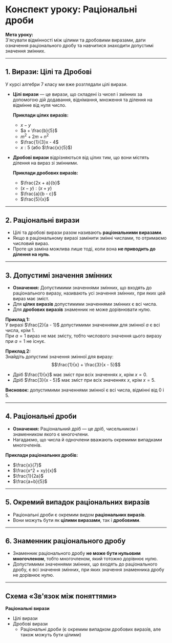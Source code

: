 # Конспект уроку: Раціональні дроби

**Мета уроку:**  
З'ясувати відмінності між цілими та дробовими виразами, дати означення раціонального дробу та навчитися знаходити допустимі значення змінних.

---

## 1. Вирази: Цілі та Дробові

У курсі алгебри 7 класу ми вже розглядали цілі вирази.

- **Цілі вирази** — це вирази, що складені із чисел і змінних за допомогою дій додавання, віднімання, множення та ділення на відмінне від нуля число.

  **Приклади цілих виразів:**
    - $x - y$
    - $a + \frac{b}{5}$
    - $m^2 + 2m + n^2$
    - $\frac{1}{3}x - 4$
    - $x : 5$ (або $\frac{x}{5}$)

- **Дробові вирази** відрізняються від цілих тим, що вони містять ділення на вираз зі змінними.

  **Приклади дробових виразів:**
    - $\frac{2x + a}{b}$
    - $(x - y) : (x + y)$
    - $\frac{a}{b - c}$
    - $\frac{5}{x}$

---

## 2. Раціональні вирази

- Цілі та дробові вирази разом називають **раціональними виразами**.
- Якщо в раціональному виразі замінити змінні числами, то отримаємо числовий вираз.
- Проте ця заміна можлива лише тоді, коли вона **не приводить до ділення на нуль**.

---

## 3. Допустимі значення змінних

- **Означення:** Допустимими значеннями змінних, що входять до раціонального виразу, називають усі значення змінних, при яких цей вираз має зміст.
- Для **цілих виразів** допустимими значеннями змінних є всі числа.
- Для **дробових виразів** знаменник не може дорівнювати нулю.

**Приклад 1:**  
У виразі $\frac{2}{a - 1}$ допустимими значеннями для змінної $a$ є всі числа, крім $1$.  
При $a=1$ вираз не має змісту, тобто числового значення цього виразу при $a=1$ не існує.

**Приклад 2:**  
Знайдіть допустимі значення змінної для виразу:  
$$\frac{1}{x} + \frac{3}{x - 5}$$

- Дріб $\frac{1}{x}$ має зміст при всіх значеннях $x$, крім $x = 0$.
- Дріб $\frac{3}{x - 5}$ має зміст при всіх значеннях $x$, крім $x = 5$.

**Висновок:** допустимими значеннями змінної є всі числа, відмінні від $0$ і $5$.

---

## 4. Раціональні дроби

- **Означення:** Раціональний дріб — це дріб, чисельником і знаменником якого є многочлени.
- Нагадаємо, що числа й одночлени вважають окремими випадками многочленів.

**Приклади раціональних дробів:**
- $\frac{x}{7}$
- $\frac{x^2 + xy}{x}$
- $\frac{1}{2a}$
- $\frac{a+b}{5}$

---

## 5. Окремий випадок раціональних виразів

- Раціональні дроби є окремим видом **раціональних виразів**.
- Вони можуть бути як **цілими виразами**, так і **дробовими**.

---

## 6. Знаменник раціонального дробу

- Знаменник раціонального дробу **не може бути нульовим многочленом**, тобто многочленом, який тотожно дорівнює нулю.
- Допустимими значеннями змінних, що входять до раціонального дробу, є всі значення змінних, при яких значення знаменника дробу не дорівнює нулю.

---

## Схема «Зв'язок між поняттями»

**Раціональні вирази**
- Цілі вирази
- Дробові вирази
    - Раціональні дроби (є окремим випадком дробових виразів, але також можуть бути цілими)  
